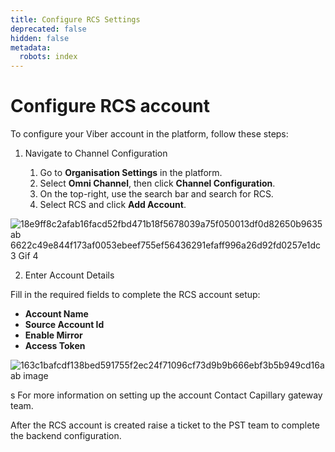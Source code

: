 ```yaml
---
title: Configure RCS Settings
deprecated: false
hidden: false
metadata:
  robots: index
---
```

# Configure RCS account

To configure your Viber account in the platform, follow these steps:

1. Navigate to Channel Configuration

   1. Go to **Organisation Settings** in the platform.
   2. Select **Omni Channel**, then click **Channel Configuration**.
   3. On the top-right, use the search bar and search for RCS.
   4. Select RCS and click **Add Account**.

![18e9ff8c2afab16facd52fbd471b18f5678039a75f050013df0d82650b9635ab 6622c49e844f173af0053ebeef755ef56436291efaff996a26d92fd0257e1dc3 Gif 4](https://files.readme.io/18e9ff8c2afab16facd52fbd471b18f5678039a75f050013df0d82650b9635ab-6622c49e844f173af0053ebeef755ef56436291efaff996a26d92fd0257e1dc3-Gif_4.gif)

2. Enter Account Details

Fill in the required fields to complete the RCS account setup:

* **Account Name**
* **Source Account Id**
* **Enable Mirror**
* **Access Token**

![163c1bafcdf138bed591755f2ec24f71096cf73d9b9b666ebf3b5b949cd16aab image](https://files.readme.io/163c1bafcdf138bed591755f2ec24f71096cf73d9b9b666ebf3b5b949cd16aab-image.png)

<Note title="Note">
s
For more information on setting up the account Contact Capillary gateway team.
</Note>

After the RCS account is created raise a ticket to the PST team to complete the backend configuration.